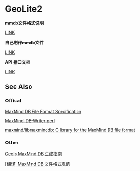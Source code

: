 # GeoLite2

**mmdb文件格式说明**

[LINK](docs/mmdb_format_spec.md)

**自己制作mmdb文件**

[LINK](docs/make_mmdb.md)

**API 接口文档**

[LINK](mmdb_writer_API.md)

## See Also

### Offical

[MaxMind DB File Format Specification](http://maxmind.github.io/MaxMind-DB/)

[MaxMind-DB-Writer-perl](https://github.com/maxmind/MaxMind-DB-Writer-perl)

[maxmind/libmaxminddb: C library for the MaxMind DB file format](https://github.com/maxmind/libmaxminddb)

### Other

[Geoip MaxMind DB 生成指南](https://blog.csdn.net/openex/article/details/53487465)

[[翻译] MaxMind DB 文件格式规范 ](https://www.cnblogs.com/yufengs/p/6606609.html)
